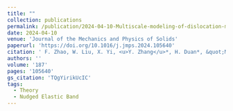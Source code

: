 ```yaml
---
title: ""
collection: publications
permalink: /publication/2024-04-10-Multiscale-modeling-of-dislocation-mediated-plasticity-of-refractory-high-entropy-alloys
date: 2024-04-10
venue: 'Journal of the Mechanics and Physics of Solids'
paperurl: 'https://doi.org/10.1016/j.jmps.2024.105640'
citation: ' F. Zhao, W. Liu, X. Yi, <u>Y. Zhang</u>*, H. Duan*, &quot;Multiscale modeling of dislocation-mediated plasticity of refractory high entropy alloys.&quot; <b>Journal of the Mechanics and Physics of Solids</b>, 187, 105640 (2024).'
authors: ''
volume: '187'
pages: '105640'
gs_citation: 'TQgYirikUcIC'
tags:
  - Theory
  - Nudged Elastic Band
---
```

